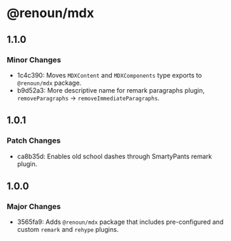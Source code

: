 # @renoun/mdx

## 1.1.0

### Minor Changes

- 1c4c390: Moves `MDXContent` and `MDXComponents` type exports to `@renoun/mdx` package.
- b9d52a3: More descriptive name for remark paragraphs plugin, `removeParagraphs` -> `removeImmediateParagraphs`.

## 1.0.1

### Patch Changes

- ca8b35d: Enables old school dashes through SmartyPants remark plugin.

## 1.0.0

### Major Changes

- 3565fa9: Adds `@renoun/mdx` package that includes pre-configured and custom `remark` and `rehype` plugins.
